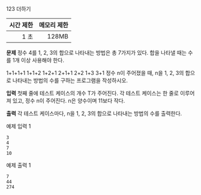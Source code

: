 123 더하기

|시간 제한|메모리 제한|
|---:|---:|
|1 초 | 128MB |

**문제**
정수 4를 1, 2, 3의 합으로 나타내는 방법은 총 7가지가 있다. 합을 나타낼 때는 수를 1개 이상 사용해야 한다.

1+1+1+1
1+1+2
1+2+1
2+1+1
2+2
1+3
3+1
정수 n이 주어졌을 때, n을 1, 2, 3의 합으로 나타내는 방법의 수를 구하는 프로그램을 작성하시오.

**입력**
첫째 줄에 테스트 케이스의 개수 T가 주어진다. 각 테스트 케이스는 한 줄로 이루어져 있고, 정수 n이 주어진다. n은 양수이며 11보다 작다.

**출력**
각 테스트 케이스마다, n을 1, 2, 3의 합으로 나타내는 방법의 수를 출력한다.


예제 입력 1 
```
3
4
7
10
```

예제 출력 1 
```
7
44
274
```


